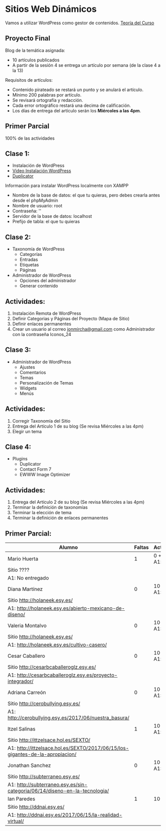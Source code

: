 # Sitios Web Dinámicos

Vamos a utilizar WordPress como gestor de contenidos.
[Teoría del Curso](./teoria-wp.md)

## Proyecto Final

Blog de la temática asignada:
  * 10 artículos publicados
  * A partir de la sesión 4 se entrega un artículo por semana (de la clase 4 a la 13)

Requisitos de artículos:
  * Contenido pirateado se restará un punto y se anulará el artículo.
  * Mínimo 200 palabras por artículo.
  * Se revisará ortografía y redacción.
  * Cada error ortográfico restará una decima de calificación.
  * Los días de entrega del artículo serán los **Miércoles a las 4pm**.


## Primer Parcial

100% de las actividades

## Clase 1: 

* Instalación de WordPress
* [Video Instalación WordPress](https://www.youtube.com/watch?v=lE4wO3C4Eyg&list=PLvq-jIkSeTUZDOcKsQz79wnYlTvmAdLkj&index=4)
* [Duplicator](https://es-mx.wordpress.org/plugins/duplicator/)

Información para instalar WordPress localmente con XAMPP

* Nombre de la base de datos: el que tu quieras, pero debes crearla antes desde el phpMyAdmin
* Nombre de usuario: root
* Contraseña: ''
* Servidor de la base de datos: localhost
* Prefijo de tabla: el que tu quieras

## Clase 2:

* Taxonomía de WordPress
  * Categorías
  * Entradas
  * Etiquetas
  * Páginas
* Administrador de WordPress
  * Opciones del administrador
  * Generar contenido

## Actividades:

1. Instalación Remota de WordPress
1. Definir Categorias y Páginas del Proyecto (Mapa de Sitio)
1. Definir enlaces permanentes
1. Crear un usuario al correo jonmircha@gmail.com como Administrador con la contraseña Iconos_24

## Clase 3:

* Administrador de WordPress
  * Ajustes
  * Comentarios
  * Temas
  * Personalización de Temas
  * Widgets
  * Menús

## Actividades:

1. Corregir Taxonomía del Sitio
1. Entrega del Artículo 1 de su blog (Se revisa Miércoles a las 4pm)
1. Elegir un tema

## Clase 4:

* Plugins
  * Duplicator
  * Contact Form 7
  * EWWW Image Optimizer

## Actividades:

1. Entrega del Artículo 2 de su blog (Se revisa Miércoles a las 4pm)
1. Terminar la definición de taxonomías
1. Terminar la elección de tema
1. Terminar la definición de enlaces permanentes

## Primer Parcial:

| Alumno | Faltas | Actividades | Calificación | 
| ---------- | ---------- | ---------- | ---------- |
| Mario Huerta   | 1 | 0 + 0 + A1:0 | ? |
| Sitio ???? | | | |
| A1: No entregado |
| Diana Martínez | 0 | 10 + 9 + A1:10 | ? |
| Sitio http://holaneek.esy.es/ |
| A1: http://holaneek.esy.es/abierto-mexicano-de-diseno/ |
| Valeria Montalvo | 0 | 10 + 9 + A1:10 | ? |
| Sitio http://holaneek.esy.es/ |
| A1: http://holaneek.esy.es/cultivo-casero/ |
| Cesar Caballero | 0 | 10 + 9 + A1:10 | ? |
| Sitio http://cesarbcaballeroglz.esy.es/ |
| A1: http://cesarbcaballeroglz.esy.es/proyecto-integrador/ |
| Adriana Carreón | 0 | 10 + 9 + A1:10 | ? |
| Sitio http://cerobullying.esy.es/ |
| A1: http://cerobullying.esy.es/2017/06/nuestra_basura/ |
| Itzel Salinas | 1 | 10 + 9 + A1:10 | ? |
| Sitio http://ittzelsace.hol.es/SEXTO/ |
| A1: http://ittzelsace.hol.es/SEXTO/2017/06/15/los-gigantes-de-la-apropiacion/ |
| Jonathan Sanchez | 0 | 10 + 9 + A1:10 | ? |
| Sitio http://subterraneo.esy.es/ |
| A1: http://subterraneo.esy.es/sin-categoria/06/14/diseno-en-la-tecnologia/ |
| Ian Paredes | 1 | 10 + 9 | + A1:10 |
| Sitio http://ddnai.esy.es/ |
| A1: http://ddnai.esy.es/2017/06/15/la-realidad-virtual/ |